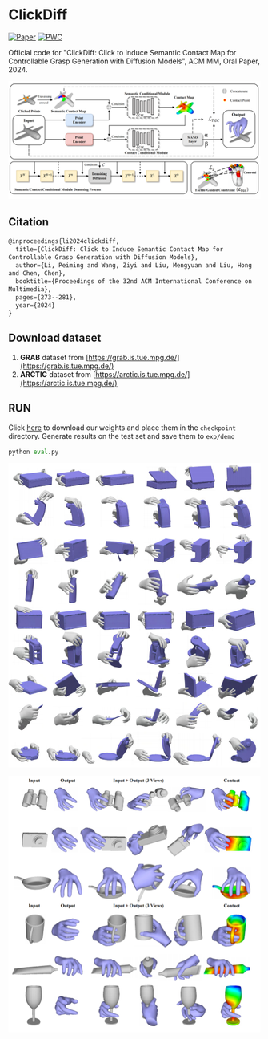 # ClickDiff
[![Paper](https://img.shields.io/badge/cs.CV-Paper-b31b1b?logo=arxiv&logoColor=red)](https://arxiv.org/abs/2407.19370) [![PWC](https://img.shields.io/endpoint.svg?url=https://paperswithcode.com/badge/clickdiff-click-to-induce-semantic-contact/controllable-grasp-generation-on-grab)](https://paperswithcode.com/sota/controllable-grasp-generation-on-grab?p=clickdiff-click-to-induce-semantic-contact)

Official code for "ClickDiff: Click to Induce Semantic Contact Map for Controllable Grasp Generation with Diffusion Models", ACM MM, Oral Paper, 2024.

![pipeline_00](assets/pipeline_00.png)

## Citation
```
@inproceedings{li2024clickdiff,
  title={ClickDiff: Click to Induce Semantic Contact Map for Controllable Grasp Generation with Diffusion Models},
  author={Li, Peiming and Wang, Ziyi and Liu, Mengyuan and Liu, Hong and Chen, Chen},
  booktitle={Proceedings of the 32nd ACM International Conference on Multimedia},
  pages={273--281},
  year={2024}
}
```

## Download dataset

1. **GRAB** dataset from [https://grab.is.tue.mpg.de/](https://grab.is.tue.mpg.de/)
2. **ARCTIC** dataset from [https://arctic.is.tue.mpg.de/](https://arctic.is.tue.mpg.de/)


## RUN

Click [here](https://drive.google.com/drive/folders/1bnJjyJbSrf1978lCh80Zo8gaHdu8K_wp?usp=sharing) to download our weights and place them in the `checkpoint` directory.
Generate results on the test set and save them to `exp/demo`

```python
python eval.py
```

![append1_00](assets/append1_00.png)


![append2_00](assets/append2_00.png)
